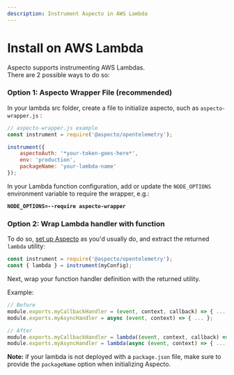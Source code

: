 ```yaml
---
description: Instrument Aspecto in AWS Lambda
---
```


# Install on AWS Lambda

Aspecto supports instrumenting AWS Lambdas.  
There are 2 possible ways to do so:

### Option 1: Aspecto Wrapper File \(recommended\)

In your lambda src folder, create a file to initialize aspecto, such as `aspecto-wrapper.js` :

```javascript
// aspecto-wrapper.js example
const instrument = require('@aspecto/opentelemetry');

instrument({
    aspectoAuth: '*your-token-goes-here*',
    env: 'production',
    packageName: 'your-lambda-name'
});
```

In your Lambda function configuration, add or update the `NODE_OPTIONS` environment variable to require the wrapper, e.g.:  
  
**`NODE_OPTIONS=--require aspecto-wrapper`**

### Option 2: Wrap Lambda handler with function

To do so, [set up Aspecto](./#usage) as you'd usually do, and extract the returned `lambda` utility:

```javascript
const instrument = require('@aspecto/opentelemetry');
const { lambda } = instrument(myConfig);
```

Next, wrap your function handler definition with the returned utility.

Example:

```javascript
// Before
module.exports.myCallbackHandler = (event, context, callback) => { ... };
module.exports.myAsyncHandler = async (event, context) => { ... };

// After
module.exports.myCallbackHandler = lambda((event, context, callback) => { ... });
module.exports.myAsyncHandler = lambda(async (event, context) => { ... });
```

**Note:** if your lambda is not deployed with a `package.json` file, make sure to provide the `packageName` option when initializing Aspecto.  


